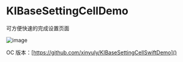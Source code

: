 # KIBaseSettingCellDemo

可方便快速的完成设置页面

![image](https://github.com/xinyuly/KIBaseSettingCellDemo/blob/master/exan.png)

OC 版本：[https://github.com/xinyuly/KIBaseSettingCellSwiftDemo]()
